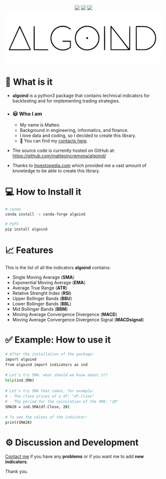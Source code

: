 <div align="center">
<img src="https://komarev.com/ghpvc/?username=matteoincremona&label=Profile%20views&color=blueviolet&style=flat" /> </a>
<img src ="https://img.shields.io/badge/pipy-%3E%20v3.7-blue" /> </a>
<img src ="https://img.shields.io/badge/version-0.0.3-green" /> </a>
<img src= "https://raw.githubusercontent.com/matteoincremona/algoind/main/logo.svg">

<div align="left">

# 🔎 What is it

- **algoind** is a python3 package that contains technical indicators for backtesting and for implementing trading strategies.

- ### 😃 Who I am
  - My name is Matteo.
  - Background in engineering, informatics, and finance.
  - I love data and coding, so I decided to create this library.
  - 👋 You can find my [contacts here].

- The source code is currently hosted on GitHub at: https://github.com/matteoincremona/algoind/

- Thanks to [Investopedia.com] which provided me a vast amount of knowledge to be able to create this library.

# 💻 How to Install it
```sh
# conda
conda install -c conda-forge algoind
```

```sh
# PyPI
pip install algoind
```

# 📈 Features 
This is the list of all the indicators **algoind** contains:

  - Single Moving Average (**SMA**)
  - Exponential Moving Average (**EMA**)
  - Average True Range (**ATR**)
  - Relative Strenght Index (**RSI**)
  - Upper Bollinger Bands (**BBU**)
  - Lower Bollinger Bands (**BBL**)
  - Mid Bollinger Bands (**BBM**)
  - Moving Average Convergence Divergence (**MACD**)
  - Moving Average Convergence Divergence Signal (**MACDsignal**)

# ✅ Example: How to use it

```sh
# After the installation of the package:
import algoind
from algoind import indicators as ind

# Let's try SMA: what should we know about it?
help(ind.SMA)

# Let's try SMA that takes, for example:
# - The close prices of a df: "df.Close"
# - The period for the calculation of the SMA: "20"
SMA20 = ind.SMA(df.Close, 20)

# To see the values of the indicator:
print(SMA20)
```
# ⚙️ Discussion and Development
[Contact me] if you have any **problems** or if you want me to add **new indicators**.

Thank you.

[contacts here]: https://github.com/matteoincremona/matteoincremona/
[Investopedia.com]: https://www.investopedia.com
[Contact me]: https://github.com/matteoincremona/matteoincremona/
